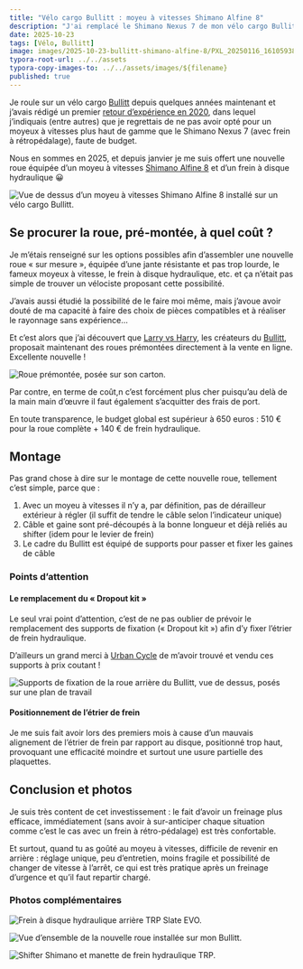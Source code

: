 ```yaml
---
title: "Vélo cargo Bullitt : moyeu à vitesses Shimano Alfine 8"
description: "J'ai remplacé le Shimano Nexus 7 de mon vélo cargo Bullitt par un Alfine 8."
date: 2025-10-23
tags: [Vélo, Bullitt]
image: images/2025-10-23-bullitt-shimano-alfine-8/PXL_20250116_161059380.jpg
typora-root-url: ../../assets
typora-copy-images-to: ../../assets/images/${filename}
published: true
---
```

Je roule sur un vélo cargo [Bullitt](/tags/bullitt) depuis quelques années maintenant et j’avais rédigé un premier [retour d’expérience en 2020](page:blog/velo-cargo-bullitt-partage-experience), dans lequel j’indiquais (entre autres) que je regrettais de ne pas avoir opté pour un moyeux à vitesses plus haut de gamme que le Shimano Nexus 7 (avec frein à rétropédalage), faute de budget.

Nous en sommes en 2025, et depuis janvier je me suis offert une nouvelle roue équipée d’un moyeu à vitesses [Shimano Alfine 8](https://bike.shimano.com/fr-FR/products/components/pdp.P-SG-S7001-8.html) et d’un frein à disque hydraulique 😀

![Vue de dessus d’un moyeu à vitesses Shimano Alfine 8 installé sur un vélo cargo Bullitt.](/images/2025-10-23-bullitt-shimano-alfine-8/PXL_20250116_161059380.jpg "Moyeu à vitesses Shimano Alfine 8 installé sur mon Bullitt.")

<!--break-->

## Se procurer la roue, pré-montée, à quel coût ?

Je m’étais renseigné sur les options possibles afin d’assembler une nouvelle roue « sur mesure », équipée d’une jante résistante et pas trop lourde, le fameux moyeux à vitesse, le frein à disque hydraulique, etc. et ça n’était pas simple de trouver un vélociste proposant cette possibilité.

J’avais aussi étudié la possibilité de le faire moi même, mais j’avoue avoir douté de ma capacité à faire des choix de pièces compatibles et à réaliser le rayonnage sans expérience…

Et c’est alors que j’ai découvert que [Larry vs Harry](https://larryvsharry.com), les créateurs du [Bullitt](/tags/bullitt), proposait maintenant des roues prémontées directement à la vente en ligne. Excellente nouvelle !

![Roue prémontée, posée sur son carton.](/images/2025-10-23-bullitt-shimano-alfine-8/PXL_20250114_141425149.jpg "Roue prémontée, posée sur son carton.")

Par contre, en terme de coût,n c’est forcément plus cher puisqu’au delà de la main main d’œuvre il faut également s’acquitter des frais de port.

En toute transparence, le budget global est supérieur à 650 euros : 510 € pour la roue complète + 140 € de frein hydraulique.

## Montage

Pas grand chose à dire sur le montage de cette nouvelle roue, tellement c’est simple, parce que :

1. Avec un moyeu à vitesses il n’y a, par définition, pas de dérailleur extérieur à régler (il suffit de tendre le câble selon l’indicateur unique)
2. Câble et gaine sont pré-découpés à la bonne longueur et déjà reliés au shifter (idem pour le levier de frein)
3. Le cadre du Bullitt est équipé de supports pour passer et fixer les gaines de câble

### Points d’attention

#### Le remplacement du « Dropout kit »

Le seul vrai point d’attention, c’est de ne pas oublier de prévoir le remplacement des supports de fixation (« Dropout kit ») afin d’y fixer l’étrier de frein hydraulique.

D’ailleurs un grand merci à [Urban Cycle](https://www.urbancycle.fr/velo-cargo-bullitt/) de m’avoir trouvé et vendu ces supports à prix coutant !

![Supports de fixation de la roue arrière du Bullitt, vue de dessus, posés sur une plan de travail](/images/2025-10-23-bullitt-shimano-alfine-8/PXL_20250115_112020542.jpg "Supports de fixation de la roue arrière du Bullitt.")

#### Positionnement de l’étrier de frein

Je me suis fait avoir lors des premiers mois à cause d’un mauvais alignement de l’étrier de frein par rapport au disque, positionné trop haut, provoquant une efficacité moindre et surtout une usure partielle des plaquettes.

## Conclusion et photos

Je suis très content de cet investissement : le fait d’avoir un freinage plus efficace, immédiatement (sans avoir à sur-anticiper chaque situation comme c’est le cas avec un frein à rétro-pédalage) est très confortable.

Et surtout, quand tu as goûté au moyeu à vitesses, difficile de revenir en arrière : réglage unique, peu d’entretien, moins fragile et possibilité de changer de vitesse à l’arrêt, ce qui est très pratique après un freinage d’urgence et qu’il faut repartir chargé.

### Photos complémentaires

![Frein à disque hydraulique arrière TRP Slate EVO.](/images/2025-10-23-bullitt-shimano-alfine-8/PXL_20250116_161043807.jpg "Frein à disque hydraulique arrière TRP Slate EVO.")

![Vue d’ensemble de la nouvelle roue installée sur mon Bullitt.](/images/2025-10-23-bullitt-shimano-alfine-8/PXL_20250116_161034814.jpg "Vue d’ensemble de la nouvelle roue installée sur mon Bullitt.")

![Shifter Shimano et manette de frein hydraulique TRP.](/images/2025-10-23-bullitt-shimano-alfine-8/PXL_20250116_161106439.jpg "Shifter Shimano et manette de frein hydraulique TRP.")
